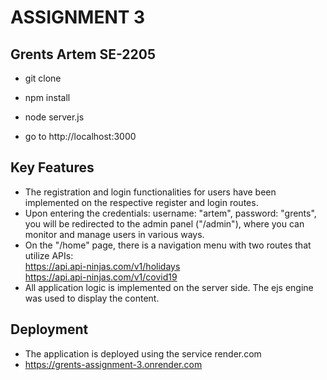 # ASSIGNMENT 3
## Grents Artem SE-2205
- git clone 

- npm install

- node server.js

- go to http://localhost:3000


## Key Features
- The registration and login functionalities for users have been implemented on the respective register and login routes.
- Upon entering the credentials: username: "artem", password: "grents", you will be redirected to the admin panel ("/admin"), where you can monitor and manage users in various ways.
- On the "/home" page, there is a navigation menu with two routes that utilize APIs:  
  https://api.api-ninjas.com/v1/holidays  
  https://api.api-ninjas.com/v1/covid19
- All application logic is implemented on the server side. The ejs engine was used to display the content.

## Deployment

- The application is deployed using the service render.com
- https://grents-assignment-3.onrender.com
